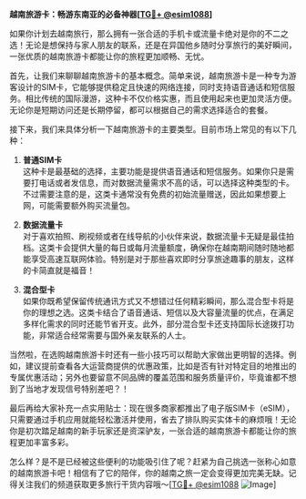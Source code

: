 **越南旅游卡：畅游东南亚的必备神器[[TG💪+ @esim1088](https://t.me/s/esim1088)]**

如果你计划去越南旅行，那么拥有一张合适的手机卡或流量卡绝对是你的不二之选！无论是想保持与家人朋友的联系，还是在异国他乡随时分享旅行的美好瞬间，一张优质的越南旅游卡都能让你的旅程更加顺畅、无忧。

首先，让我们来聊聊越南旅游卡的基本概念。简单来说，越南旅游卡是一种专为游客设计的SIM卡，它能够提供稳定且快速的网络连接，同时支持语音通话和短信服务。相比传统的国际漫游，这种卡不仅价格实惠，而且使用起来也更加灵活方便。无论你是短期访问还是长期停留，都可以根据自己的需求选择适合的套餐。

接下来，我们来具体分析一下越南旅游卡的主要类型。目前市场上常见的有以下几种：

1. **普通SIM卡**  
   这种卡是最基础的选择，主要功能是提供语音通话和短信服务。如果你只是需要打电话或者发信息，而对数据流量需求不高的话，可以选择这种类型的卡。不过需要注意的是，这类卡通常没有免费的初始流量赠送，因此如果想要上网，可能需要额外购买流量包。

2. **数据流量卡**  
   对于喜欢拍照、刷视频或者在线导航的小伙伴来说，数据流量卡无疑是最佳拍档。这类卡会提供大量的每日或每月流量额度，确保你在越南期间随时随地都能享受高速互联网体验。特别是对于那些喜欢即时分享旅途趣事的朋友，这样的卡简直就是福音！

3. **混合型卡**  
   如果你既希望保留传统通讯方式又不想错过任何精彩瞬间，那么混合型卡将是你的理想之选。这类卡结合了语音通话、短信以及大容量流量的优点，在满足多样化需求的同时还能节省开支。此外，部分混合型卡还支持国际长途拨打功能，非常适合经常需要与国外亲友联系的人士。

当然啦，在选购越南旅游卡时还有一些小技巧可以帮助大家做出更明智的选择。例如，建议提前查看各大运营商提供的优惠政策，比如是否有针对特定目的地推出的专属优惠活动；另外也要留意不同品牌的覆盖范围和服务质量评价，毕竟谁都不想到了当地才发现信号特别差吧？！

最后再给大家补充一点实用贴士：现在很多商家都推出了电子版SIM卡（eSIM），只需要通过手机应用就能轻松激活并使用，省去了排队购买实体卡的麻烦哦！无论你是初次踏足越南的新手玩家还是资深驴友，一张合适的越南旅游卡都能让你的旅程更加丰富多彩。

怎么样？是不是已经被这些便利的功能吸引住了呢？赶紧为自己挑选一张称心如意的越南旅游卡吧！相信有了它的陪伴，你的越南之旅一定会变得更加完美无缺。记得关注我们的频道获取更多旅行干货内容哦～[[TG💪+ @esim1088](https://t.me/s/esim1088) ![Image](https://i.postimg.cc/4NQfJmqS/Snipaste-2025-05-13-00-14-12.png)]